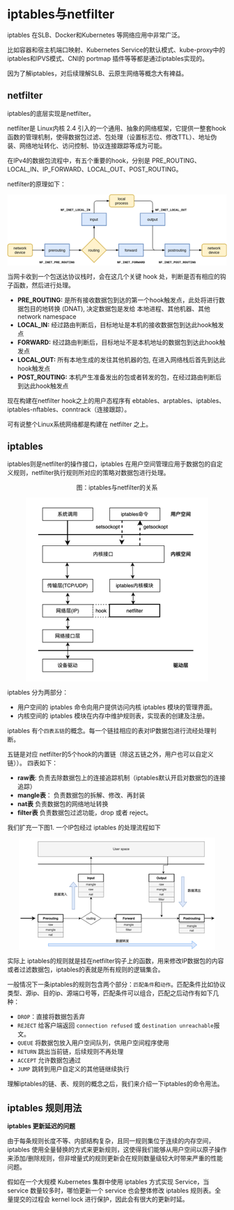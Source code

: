 # iptables与netfilter

iptables 在SLB、Docker和Kubernetes 等网络应用中非常广泛。

比如容器和宿主机端口映射、Kubernetes Service的默认模式、kube-proxy中的 iptables和IPVS模式、CNI的 portmap 插件等等都是通过iptables实现的。

因为了解iptables，对后续理解SLB、云原生网络等概念大有裨益。


## netfilter 

iptables的底层实现是netfilter。

netfilter是 Linux内核 2.4 引入的一个通用、抽象的网络框架，它提供一整套hook函数的管理机制，使得数据包过滤、包处理（设置标志位、修改TTL）、地址伪装、网络地址转化、访问控制、协议连接跟踪等成为可能。

在IPv4的数据包流程中，有五个重要的hook，分别是 PRE_ROUTING、LOCAL_IN、IP_FORWARD、LOCAL_OUT、POST_ROUTING。

netfilter的原理如下：

<div  align="center">
	<img src="../assets/netfilter.png" width = "550"  align=center />
</div>

当网卡收到一个包送达协议栈时，会在这几个关键 hook 处，判断是否有相应的钩子函数，然后进行处理。

- **PRE_ROUTING:** 是所有接收数据包到达的第一个hook触发点，此处将进行数据包目的地转换 (DNAT), 决定数据包是发给 本地进程、其他机器、其他network namespace
- **LOCAL_IN:** 经过路由判断后，目标地址是本机的接收数据包到达此hook触发点
- **FORWARD:** 经过路由判断后，目标地址不是本机地址的数据包到达此hook触发点
- **LOCAL_OUT:** 所有本地生成的发往其他机器的包, 在进入网络栈后首先到达此hook触发点
- **POST_ROUTING:** 本机产生准备发出的包或者转发的包，在经过路由判断后到达此hook触发点


现在构建在netfilter hook之上的用户态程序有 ebtables、arptables、iptables、iptables-nftables、conntrack（连接跟踪）。

可有说整个Linux系统网络都是构建在 netfilter 之上。

## iptables

iptables则是netfilter的操作接口，iptables 在用户空间管理应用于数据包的自定义规则，netfilter执行规则所对应的策略对数据包进行处理。

<div  align="center">
	<p>图：iptables与netfilter的关系</p>
	<img src="../assets/iptables.png" width = "420"  align=center />
</div>

iptables 分为两部分：

- 用户空间的 iptables 命令向用户提供访问内核 iptables 模块的管理界面。
- 内核空间的 iptables 模块在内存中维护规则表，实现表的创建及注册。

iptables 有个`四表五链`的概念。每一个链挂相应的表对IP数据包进行流经处理判断。 

五链是对应 netfilter的5个hook的内置链（除这五链之外，用户也可以自定义链））。 四表如下：

- **raw表**: 负责去除数据包上的连接追踪机制（iptables默认开启对数据包的连接追踪）
- **mangle表**： 负责数据包的拆解、修改、再封装
- **nat表** 负责数据包的网络地址转换
- **filter表** 负责数据包过滤功能，drop 或者 reject。


我们扩充一下图1. 一个IP包经过 iptables 的处理流程如下

<div  align="center">
	<img src="../assets/iptables-chain.png" width = "450"  align=center />
</div>

实际上 iptables的规则就是挂在netfilter钩子上的函数，用来修改IP数据包的内容或者过滤数据包，iptables的表就是所有规则的逻辑集合。

一般情况下一条iptables的规则包含两个部分：`匹配条件`和`动作`。匹配条件比如协议类型、源ip、目的ip、源端口号等，匹配条件可以组合，匹配之后动作有如下几种：

- `DROP`：直接将数据包丢弃
- `REJECT` 给客户端返回 `connection refused` 或 `destination unreachable`报文。
- `QUEUE` 将数据包放入用户空间队列，供用户空间程序使用
- `RETURN` 跳出当前链，后续规则不再处理
- `ACCEPT` 允许数据包通过
- `JUMP` 跳转到用户自定义的其他链继续执行

理解iptables的链、表、规则的概念之后，我们来介绍一下iptables的命令用法。

## iptables 规则用法



**iptables 更新延迟的问题**

由于每条规则长度不等、内部结构复杂，且同一规则集位于连续的内存空间，iptables 使用全量替换的方式来更新规则，这使得我们能够从用户空间以原子操作来添加/删除规则，但非增量式的规则更新会在规则数量级较大时带来严重的性能问题。

假如在一个大规模 Kubernetes 集群中使用 iptables 方式实现 Service，当 service 数量较多时，哪怕更新一个 service 也会整体修改 iptables 规则表。全量提交的过程会 kernel lock 进行保护，因此会有很大的更新时延。
